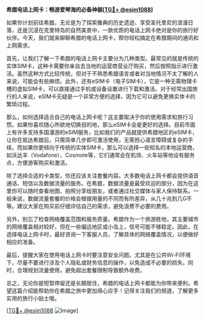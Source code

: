 **希腊电话上网卡：畅游爱琴海的必备神器[[TG💪+ @esim1088](https://t.me/s/esim1088)]**

如果你计划前往希腊，无论是为了探索雅典的历史遗迹、享受圣托里尼的浪漫日落，还是沉浸在克里特岛的自然美景中，一款优质的电话上网卡绝对是你的旅行好伙伴。今天，我们就来聊聊希腊的电话上网卡，帮你轻松搞定在希腊期间的通讯和上网需求。

首先，让我们了解一下希腊的电话上网卡主要分为几种类型。最常见的就是传统的实体SIM卡，这种卡需要你亲自去当地的运营商营业厅购买，然后按照指示进行激活。虽然这种方式比较传统，但对于不熟悉希腊语言或者对当地情况不太了解的人来说，可能会有些麻烦。此外，还有eSIM卡（电子SIM卡），它是一种无需物理卡槽的虚拟SIM卡，可以直接通过手机或设备设置进行下载和激活。对于经常出国旅行的人来说，eSIM卡无疑是一个非常方便的选择，因为它可以避免更换实体卡的繁琐过程。

那么，如何选择适合自己的电话上网卡呢？这主要取决于你的使用需求和旅行习惯。如果你喜欢随心所欲地切换目的地，那么eSIM卡会是更好的选择。目前市面上有许多支持多国漫游的eSIM服务，比如我们的产品就提供希腊地区的eSIM卡，让你在抵达希腊后，只需简单几步即可激活使用，无需担心语言障碍或复杂的手续。而如果你更倾向于传统的实体SIM卡，那么可以选择一些知名的本地运营商，如沃达丰（Vodafone）、Cosmote等，它们通常会在机场、火车站等地设有服务点，方便游客购买和激活。

除了选择合适的卡类型，你还应该关注套餐内容。大多数电话上网卡都会提供语音通话、短信以及数据流量的服务。在希腊，数据流量是最受欢迎的部分，因为在这里你可以随时查看地图、拍照分享给朋友，或者通过社交媒体与家人保持联系。一般来说，数据流量套餐的价格会根据用量的不同而有所差异，从几十兆到几G不等。建议大家在购买前仔细评估自己的需求，避免浪费不必要的费用。

另外，别忘了检查网络覆盖范围和服务质量。希腊作为一个旅游胜地，其主要城市的网络覆盖相对较好，但在一些偏远地区或小岛上，信号可能不够稳定。因此，在选择电话上网卡时，最好咨询一下客服人员，了解具体的网络覆盖情况，以便做好相应的准备。

最后，提醒大家在使用电话上网卡时要注意安全问题。尤其是在公共Wi-Fi环境下，尽量不要进行涉及个人隐私或财务信息的操作，以免造成不必要的损失。同时，合理规划流量使用，避免超出套餐限制导致额外收费。

总之，无论你是短暂停留还是长期居住，希腊的电话上网卡都能为你带来便利。希望这篇介绍能帮助你在希腊之旅中更加得心应手！记得关注我们的频道，了解更多实用的旅行小贴士哦。

[[TG💪+ @esim1088](https://t.me/s/esim1088) ![Image](https://i.postimg.cc/4NQfJmqS/Snipaste-2025-05-13-00-14-12.png)]